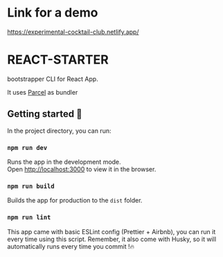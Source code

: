 # Link for a demo
https://experimental-cocktail-club.netlify.app/

# REACT-STARTER

bootstrapper CLI for React App.

It uses [Parcel](https://parceljs.org/) as bundler

## Getting started :pushpin:

In the project directory, you can run:

### `npm run dev`

Runs the app in the development mode.<br />
Open [http://localhost:3000](http://localhost:3000) to view it in the browser.

### `npm run build`

Builds the app for production to the `dist` folder.<br />

### `npm run lint`

This app came with basic ESLint config (Prettier + Airbnb), you can run it every time using this script.
Remember, it also come with Husky, so it will automatically runs every time you commit !:fire:
